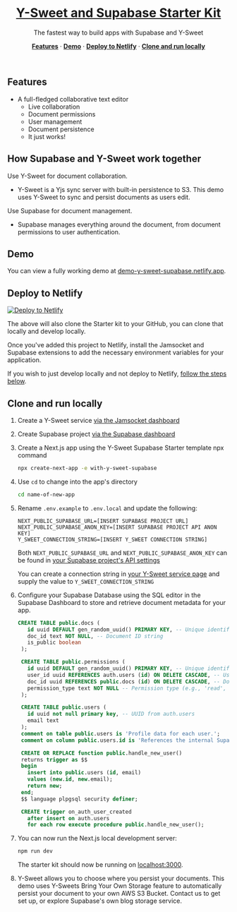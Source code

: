 <a href="https://demo-y-sweet-supabase.vercel.app/">
  <h1 align="center">Y-Sweet and Supabase Starter Kit</h1>
</a>

<p align="center">
 The fastest way to build apps with Supabase and Y-Sweet
</p>

<p align="center">
  <a href="#features"><strong>Features</strong></a> ·
  <a href="#demo"><strong>Demo</strong></a> ·
  <a href="#deploy-to-netlify"><strong>Deploy to Netlify</strong></a> ·
  <a href="#clone-and-run-locally"><strong>Clone and run locally</strong></a>
</p>
<br/>

## Features

- A full-fledged collaborative text editor
  - Live collaboration
  - Document permissions
  - User management
  - Document persistence
  - It just works!

## How Supabase and Y-Sweet work together

Use Y-Sweet for document collaboration.
- Y-Sweet is a Yjs sync server with built-in persistence to S3. This demo uses Y-Sweet to sync and persist documents as users edit.

Use Supabase for document management.
- Supabase manages everything around the document, from document permissions to user authentication.

## Demo

You can view a fully working demo at [demo-y-sweet-supabase.netlify.app](https://demo-y-sweet-supabase.netlify.app/).

## Deploy to Netlify

[![Deploy to Netlify](https://www.netlify.com/img/deploy/button.svg)](https://app.netlify.com/extension/start/deploy?repository=https://github.com/jamsocket/y-sweet-supabase-demo)

The above will also clone the Starter kit to your GitHub, you can clone that locally and develop locally.

Once you've added this project to Netlify, install the Jamsocket and Supabase extensions to add the necessary environment variables for your application.

If you wish to just develop locally and not deploy to Netlify, [follow the steps below](#clone-and-run-locally).

## Clone and run locally

1. Create a Y-Sweet service [via the Jamsocket dashboard](https://app.jamsocket.com)

1. Create Supabase project [via the Supabase dashboard](https://database.new)

2. Create a Next.js app using the Y-Sweet Supabase Starter template npx command

   ```bash
   npx create-next-app -e with-y-sweet-supabase
   ```

3. Use `cd` to change into the app's directory

   ```bash
   cd name-of-new-app
   ```

4. Rename `.env.example` to `.env.local` and update the following:

   ```
   NEXT_PUBLIC_SUPABASE_URL=[INSERT SUPABASE PROJECT URL]
   NEXT_PUBLIC_SUPABASE_ANON_KEY=[INSERT SUPABASE PROJECT API ANON KEY]
   Y_SWEET_CONNECTION_STRING=[INSERT Y_SWEET CONNECTION STRING]
   ```

   Both `NEXT_PUBLIC_SUPABASE_URL` and `NEXT_PUBLIC_SUPABASE_ANON_KEY` can be found in [your Supabase project's API settings](https://app.supabase.com/project/_/settings/api)

   You can create a connection string in [your Y-Sweet service page](https://app.jamsocket.com) and supply the value to `Y_SWEET_CONNECTION_STRING`

5. Configure your Supabase Database using the SQL editor in the Supabase Dashboard to store and retrieve document metadata for your app.
   ``` sql
   CREATE TABLE public.docs (
      id uuid DEFAULT gen_random_uuid() PRIMARY KEY, -- Unique identifier for the document
      doc_id text NOT NULL, -- Document ID string
      is_public boolean
    );

    CREATE TABLE public.permissions (
      id uuid DEFAULT gen_random_uuid() PRIMARY KEY, -- Unique identifier for the permission
      user_id uuid REFERENCES auth.users (id) ON DELETE CASCADE, -- User ID, references the users table
      doc_id uuid REFERENCES public.docs (id) ON DELETE CASCADE, -- Document ID, references the docs table
      permission_type text NOT NULL -- Permission type (e.g., 'read', 'write')
    );

    CREATE TABLE public.users (
      id uuid not null primary key, -- UUID from auth.users
      email text
    );
    comment on table public.users is 'Profile data for each user.';
    comment on column public.users.id is 'References the internal Supabase Auth user.';

    CREATE OR REPLACE function public.handle_new_user()
    returns trigger as $$
    begin
      insert into public.users (id, email)
      values (new.id, new.email);
      return new;
    end;
    $$ language plpgsql security definer;

    CREATE trigger on_auth_user_created
      after insert on auth.users
      for each row execute procedure public.handle_new_user();
   ```

6. You can now run the Next.js local development server:

   ```bash
   npm run dev
   ```

   The starter kit should now be running on [localhost:3000](http://localhost:3000/).

7. Y-Sweet allows you to choose where you persist your documents. This demo uses Y-Sweets Bring Your Own Storage feature to automatically persist your document to your own AWS S3 Bucket. Contact us to get set up, or explore Supabase's own blog storage service.
